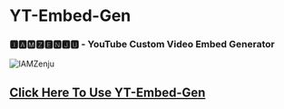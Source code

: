 # YT-Embed-Gen
<H3>🅸🅰🅼🆉🅴🅽🅹🆄 - <b>YouTube Custom Video Embed Generator</b></H3>
<img
  src="https://blogger.googleusercontent.com/img/b/R29vZ2xl/AVvXsEgap6wQ47xcXFnhH4GoFWIA7wIz67j3JCuVnRbPMK1d9HP-8CpOuEboS_lVdYW1ZOm9CKsbtSfckyweIDB3n0_TTlUyBR0LHX_RrQ28GfZKkxjYzDPrXC531KpLi7WWoftObYMeygd8fH53XwBjP3ouMFDBGp51FG9aTW5lm1iqfEjKM3nxT4L-HGTrWA/w640-h496/YT-Embed-Gen-SS.jpg"
  alt="IAMZenju"
  title="IAMZenju"
  style="display: inline-block; margin: 0 auto; max-width: 300px">

<a href="https://iamzenju.github.io/YT-Embed-Gen/" target="_blank"><h2><b>Click Here To Use YT-Embed-Gen</b></h2></a>



